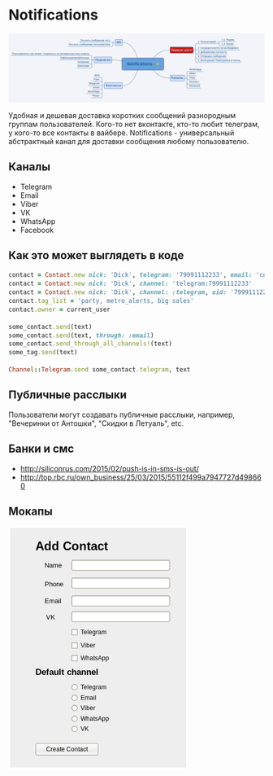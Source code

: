 # Notifications

![Notifications mindmap](/images/mindmap.png?raw=true "Notifications mindmap")

Удобная и дешевая доставка коротких сообщений разнородным группам пользователей. Кого-то нет вконтакте, кто-то любит телеграм, у кого-то все контакты в вайбере. Notifications - универсальный абстрактный канал для доставки сообщения любому пользователю.

## Каналы

* Telegram
* Email
* Viber
* VK
* WhatsApp
* Facebook

## Как это может выглядеть в коде

```ruby
contact = Contact.new nick: 'Dick', telegram: '79991112233', email: 'contact@example.com', default_channel: :telegram
contact = Contact.new nick: 'Dick', channel: 'telegram:79991112233'
contact = Contact.new nick: 'Dick', channel: :telegram, uid: '79991112233'
contact.tag_list = 'party, metro_alerts, big sales'
contact.owner = current_user

some_contact.send(text)
some_contact.send(text, through: :email)
some_contact.send_through_all_channels!(text)
some_tag.send(text)

Channel::Telegram.send some_contact.telegram, text
```

## Публичные расслыки

Пользователи могут создавать публичные расслыки, например, "Вечеринки от Антошки", "Скидки в Летуаль", etc.

## Банки и смс

* http://siliconrus.com/2015/02/push-is-in-sms-is-out/
* http://top.rbc.ru/own_business/25/03/2015/55112f499a7947727d498660

## Мокапы

![Add contact mockup](/mockups/AddContact.png?raw=true "Add contact mockup")
